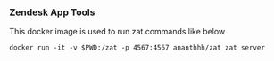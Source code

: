 ### Zendesk App Tools

This docker image is used to run zat commands like below

```
docker run -it -v $PWD:/zat -p 4567:4567 ananthhh/zat zat server
```

